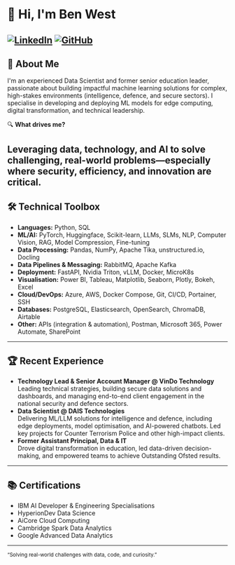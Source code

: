 # 👋 Hi, I'm Ben West

[![LinkedIn](https://img.shields.io/badge/LinkedIn-b--m--s--west-blue?logo=linkedin&logoColor=white)](https://www.linkedin.com/in/b-m-s-west)
[![GitHub](https://img.shields.io/badge/GitHub-B--M--S--West-black?logo=github)](https://github.com/B-M-S-West)
---
## 🚀 About Me

I'm an experienced Data Scientist and former senior education leader, passionate about building impactful machine learning solutions for complex, high-stakes environments (intelligence, defence, and secure sectors). I specialise in developing and deploying ML models for edge computing, digital transformation, and technical leadership. 

🔍 **What drives me?**  

Leveraging data, technology, and AI to solve challenging, real-world problems—especially where security, efficiency, and innovation are critical.
---
## 🛠️ Technical Toolbox
- **Languages:** Python, SQL
- **ML/AI:** PyTorch, Huggingface, Scikit-learn, LLMs, SLMs, NLP, Computer Vision, RAG, Model Compression, Fine-tuning
- **Data Processing:** Pandas, NumPy, Apache Tika, unstructured.io, Docling
- **Data Pipelines & Messaging:** RabbitMQ, Apache Kafka
- **Deployment:** FastAPI, Nvidia Triton, vLLM, Docker, MicroK8s
- **Visualisation:** Power BI, Tableau, Matplotlib, Seaborn, Plotly, Bokeh, Excel
- **Cloud/DevOps:** Azure, AWS, Docker Compose, Git, CI/CD, Portainer, SSH
- **Databases:** PostgreSQL, Elasticsearch, OpenSearch, ChromaDB, Airtable
- **Other:** APIs (integration & automation), Postman, Microsoft 365, Power Automate, SharePoint
---
## 🏆 Recent Experience

- **Technology Lead & Senior Account Manager @ VinDo Technology**  
  Leading technical strategies, building secure data solutions and dashboards, and managing end-to-end client engagement in the national security and defence sectors.
- **Data Scientist @ DAIS Technologies**  
  Delivering ML/LLM solutions for intelligence and defence, including edge deployments, model optimisation, and AI-powered chatbots. Led key projects for Counter Terrorism Police and other high-impact clients.
- **Former Assistant Principal, Data & IT**  
  Drove digital transformation in education, led data-driven decision-making, and empowered teams to achieve Outstanding Ofsted results.
---
## 📚 Certifications

- IBM AI Developer & Engineering Specialisations
- HyperionDev Data Science  
- AiCore Cloud Computing  
- Cambridge Spark Data Analytics  
- Google Advanced Data Analytics
---

<sub>“Solving real-world challenges with data, code, and curiosity.”</sub>
